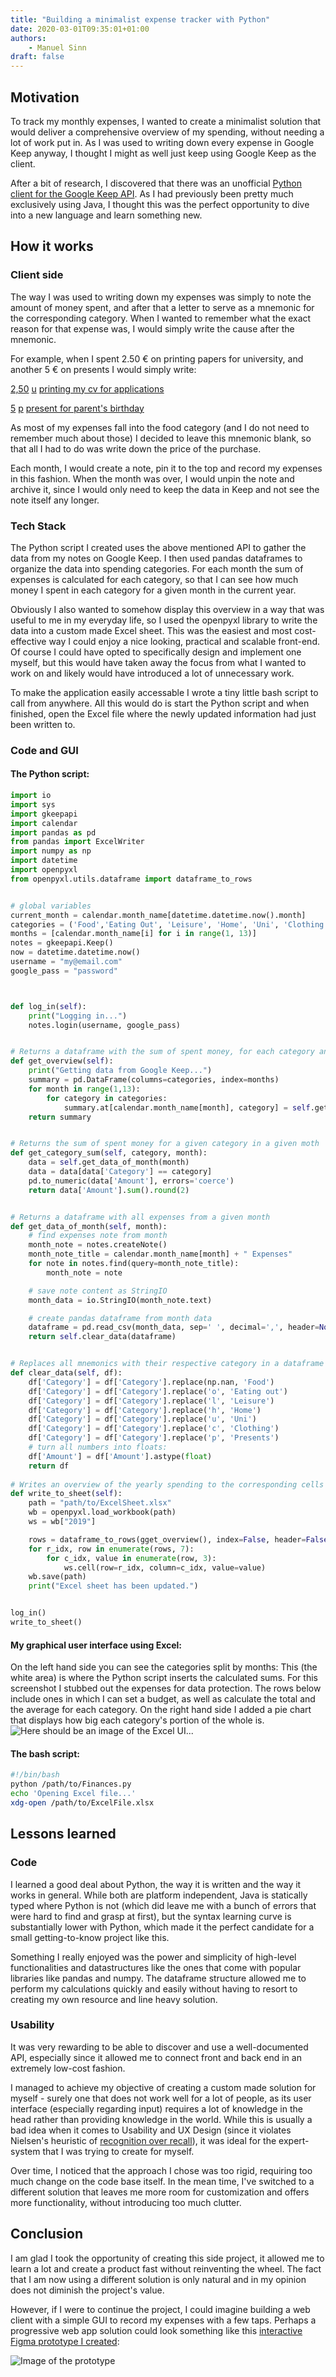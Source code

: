 ```yaml
---
title: "Building a minimalist expense tracker with Python"
date: 2020-03-01T09:35:01+01:00
authors:
    - Manuel Sinn
draft: false
---
```


## Motivation
To track my monthly expenses, I wanted to create a minimalist solution that would deliver a comprehensive overview of my spending, without needing a lot of work put in. As I was used to writing down every expense in Google Keep anyway, I thought I might as well just keep using Google Keep as the client. 

After a bit of research, I discovered that there was an unofficial  [Python client for the Google Keep API](https://github.com/kiwiz/gkeepapi "Check it out on Github"). As I had previously been pretty much exclusively using Java, I thought this was the perfect opportunity to dive into a new language and learn something new.

## How it works

### Client side
The way I was used to writing down my expenses was simply to note the amount of money spent, and after that a letter to serve as a mnemonic for the corresponding category. When I wanted to remember what the exact reason for that expense was, I would simply write the cause after the mnemonic. 

For example, when I spent 2.50 € on printing papers for university, and another 5 € on presents I would simply write:

[2,50](# "The amount of money I spent") [u](# "The mnemonic for university") [printing my cv for applications](# "Cause for expense") 

[5](# "The amount of money I spent") [p](# "The mnemonic for presents") [present for parent's birthday](# "Cause for expense") 

As most of my expenses fall into the food category (and I do not need to remember much about those) I decided to leave this mnemonic blank, so that all I had to do was write down the price of the purchase.

Each month, I would create a note, pin it to the top and record my expenses in this fashion. When the month was over, I would unpin the note and archive it, since I would only need to keep the data in Keep and not see the note itself any longer.

### Tech Stack 
The Python script I created uses the above mentioned API to gather the data from my notes on Google Keep. I then used pandas dataframes to organize the data into spending categories. For each month the sum of expenses is calculated for each category, so that I can see how much money I spent in each category for a given month in the current year.

Obviously I also wanted to somehow display this overview in a way that was useful to me in my everyday life, so I used the openpyxl library to write the data into a custom made Excel sheet. This was the easiest and most cost-effective way I could enjoy a nice looking, practical and scalable front-end. Of course I could have opted to specifically design and implement one myself, but this would have taken away the focus from what I wanted to work on and likely would have introduced a lot of unnecessary work.

To make the application easily accessable I wrote a tiny little bash script to call from anywhere. All this would do is start the Python script and when finished, open the Excel file where the newly updated information had just been written to.

### Code and GUI
#### The Python script:
```python
import io
import sys
import gkeepapi
import calendar
import pandas as pd
from pandas import ExcelWriter
import numpy as np
import datetime
import openpyxl
from openpyxl.utils.dataframe import dataframe_to_rows


# global variables
current_month = calendar.month_name[datetime.datetime.now().month]
categories = ('Food','Eating Out', 'Leisure', 'Home', 'Uni', 'Clothing', 'Presents')
months = [calendar.month_name[i] for i in range(1, 13)]
notes = gkeepapi.Keep()
now = datetime.datetime.now()
username = "my@email.com"
google_pass = "password"



def log_in(self):
    print("Logging in...")
    notes.login(username, google_pass)


# Returns a dataframe with the sum of spent money, for each category and each month of the year
def get_overview(self):
    print("Getting data from Google Keep...")
    summary = pd.DataFrame(columns=categories, index=months)
    for month in range(1,13):
        for category in categories:
            summary.at[calendar.month_name[month], category] = self.get_category_sum(category, month)
    return summary


# Returns the sum of spent money for a given category in a given moth
def get_category_sum(self, category, month):
    data = self.get_data_of_month(month)
    data = data[data['Category'] == category]
    pd.to_numeric(data['Amount'], errors='coerce')
    return data['Amount'].sum().round(2)


# Returns a dataframe with all expenses from a given month
def get_data_of_month(self, month):
    # find expenses note from month
    month_note = notes.createNote()
    month_note_title = calendar.month_name[month] + " Expenses"
    for note in notes.find(query=month_note_title):
        month_note = note

    # save note content as StringIO
    month_data = io.StringIO(month_note.text)

    # create pandas dataframe from month data
    dataframe = pd.read_csv(month_data, sep=' ', decimal=',', header=None, names=['Amount', 'Category', 'Info'], encoding='ISO-8859-1')             
    return self.clear_data(dataframe)


# Replaces all mnemonics with their respective category in a dataframe and turn numbers into floats
def clear_data(self, df):
    df['Category'] = df['Category'].replace(np.nan, 'Food')
    df['Category'] = df['Category'].replace('o', 'Eating out')
    df['Category'] = df['Category'].replace('l', 'Leisure')
    df['Category'] = df['Category'].replace('h', 'Home')
    df['Category'] = df['Category'].replace('u', 'Uni')
    df['Category'] = df['Category'].replace('c', 'Clothing')
    df['Category'] = df['Category'].replace('p', 'Presents')
    # turn all numbers into floats:
    df['Amount'] = df['Amount'].astype(float)    
    return df
    
# Writes an overview of the yearly spending to the corresponding cells of the Excel sheet
def write_to_sheet(self):
    path = "path/to/ExcelSheet.xlsx"
    wb = openpyxl.load_workbook(path)
    ws = wb["2019"]

    rows = dataframe_to_rows(gget_overview(), index=False, header=False)
    for r_idx, row in enumerate(rows, 7):
        for c_idx, value in enumerate(row, 3):
            ws.cell(row=r_idx, column=c_idx, value=value)        
    wb.save(path)
    print("Excel sheet has been updated.")


log_in()
write_to_sheet()
```


#### My graphical user interface using Excel:
On the left hand side you can see the categories split by months: This (the white area) is where the Python script inserts the calculated sums. For this screenshot I stubbed out the expenses for data protection. The rows below include ones in which I can set a budget, as well as calculate the total and the average for each category. On the right hand side I added a pie chart that displays how big each category's portion of the whole is.
![Here should be an image of the Excel UI...](/excelview.png)


#### The bash script:
```bash
#!/bin/bash
python /path/to/Finances.py
echo 'Opening Excel file...'
xdg-open /path/to/ExcelFile.xlsx 
```


## Lessons learned
### Code
I learned a good deal about Python, the way it is written and the way it works in general. While both are platform independent, Java is statically typed where Python is not (which did leave me with a bunch of errors that were hard to find and grasp at first), but the syntax learning curve is substantially lower with Python, which made it the perfect candidate for a small getting-to-know project like this.

Something I really enjoyed was the power and simplicity of high-level functionalities and datastructures like the ones that come with popular libraries like pandas and numpy. The dataframe structure allowed me to perform my calculations quickly and easily without having to resort to creating my own resource and line heavy solution.

### Usability
It was very rewarding to be able to discover and use a well-documented API, especially since it allowed me to connect front and back end in an extremely low-cost fashion. 

I managed to achieve my objective of creating a custom made solution for myself - surely one that does not work well for a lot of people, as its user interface (especially regarding input) requires a lot of knowledge in the head rather than providing knowledge in the world. While this is usually a bad idea when it comes to Usability and UX Design (since it violates Nielsen's heuristic of [recognition over recall](https://www.nngroup.com/articles/recognition-and-recall/ "Nielsen article on the topic")), it was ideal for the expert-system that I was trying to create for myself.

Over time, I noticed that the approach I chose was too rigid, requiring too much change on the code base itself. In the mean time, I've switched to a different solution that leaves me more room for customization and offers more functionality, without introducing too much clutter. 


## Conclusion
I am glad I took the opportunity of creating this side project, it allowed me to learn a lot and create a product fast without reinventing the wheel. The fact that I am now using a different solution is only natural and in my opinion does not diminish the project's value. 

However, if I were to continue the project, I could imagine building a web client with a simple GUI to record my expenses with a few taps. Perhaps a progressive web app solution could look something like this [interactive Figma prototype I created](https://www.figma.com/proto/hv01ZkOxDHocoVzq5mwnQ7/ExpensesApp?node-id=1%3A549&scaling=scale-down):

![Image of the prototype](/figmaexpenseprotoall.png)